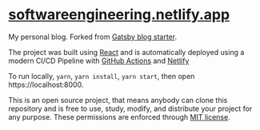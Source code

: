 # [softwareengineering.netlify.app](https://softwareengineering.netlify.app/)

My personal blog. Forked from [Gatsby blog starter](https://github.com/gatsbyjs/gatsby-starter-blog). 

The project was built using [React](https://reactjs.org/) and is automatically deployed using a modern CI/CD Pipeline with [GitHub Actions](https://github.com/features/actions) and [Netlify](https://www.netlify.com/) 

To run locally, `yarn`, `yarn install`, `yarn start`, then open https://localhost:8000.

This is an open source project, that means anybody can clone this repository and is free to use, study, modify, and distribute your project for any purpose. These permissions are enforced through [MIT license](https://opensource.org/licenses/MIT).

